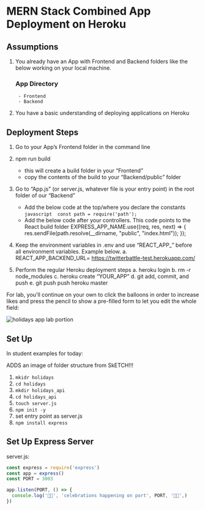 # MERN Stack Combined App Deployment on Heroku

## Assumptions
1. You already have an App with Frontend and Backend folders like the below working on your local machine.
    ### App Directory
        - Frontend
        - Backend
2.	You have a basic understanding of deploying applications on Heroku


## Deployment Steps


1.	Go to your App’s Frontend folder in the command line
2.	npm run build 
    -	this will create a build folder in your “Frontend”
    -	copy the contents of the build to your “Backend/public” folder
3.	Go to “App.js” (or server.js, whatever file is your entry point) in the root folder of our “Backend”
    -	Add the below code at the top/where you declare the constants
            ```javascript 
            const path = require('path'); 
            ```
    -	Add the below code after your controllers. This code points to the React build folder
            EXPRESS_APP_NAME.use((req, res, next) => {
            res.sendFile(path.resolve(__dirname, "public", "index.html"));
            });

4.	Keep the environment variables in .env and use “REACT_APP_” before all environment variables. Example below.
    a.	REACT_APP_BACKEND_URL= https://twitterbattle-test.herokuapp.com/
5.	Perform the regular Heroku deployment steps
    a.	heroku login
    b.	rm -r node_modules
    c.	heroku create “YOUR_APP”
    d.	git add, commit,  and push
    e.	git push push heroku master



For lab, you'll continue on your own to click the balloons in order to increase likes and press the pencil to show a pre-filled form to let you edit the whole field:

![holidays app lab portion](https://i.imgur.com/CvFFanb.png)

## Set Up

In student examples for today:

ADDS an image of folder structure from SkETCH!!!

1. `mkidr holidays`
1. `cd holidays`
1. `mkdir holidays_api`
1. `cd holidays_api`
1. `touch server.js`
1. `npm init -y`
1. set entry point as server.js
1. `npm install express`

## Set Up Express Server

server.js:

```javascript
const express = require('express')
const app = express()
const PORT = 3003

app.listen(PORT, () => {
  console.log('🎉🎊', 'celebrations happening on port', PORT, '🎉🎊',)
})
```

